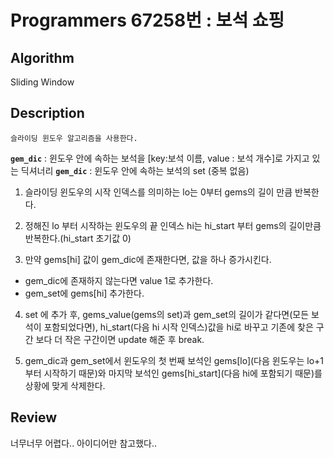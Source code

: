 # Programmers 67258번 : 보석 쇼핑

## Algorithm

Sliding Window

## Description
```
슬라이딩 윈도우 알고리즘을 사용한다.
```
**`gem_dic`** : 윈도우 안에 속하는 보석을 [key:보석 이름, value : 보석 개수]로 가지고 있는 딕셔너리
**`gem_dic`** : 윈도우 안에 속하는 보석의 set (중복 없음)
1. 슬라이딩 윈도우의 시작 인덱스를 의미하는 lo는 0부터 gems의 길이 만큼 반복한다.

2. 정해진 lo 부터 시작하는 윈도우의 끝 인덱스 hi는 hi_start 부터 gems의 길이만큼 반복한다.(hi_start 초기값 0)

3. 만약 gems[hi] 값이 gem_dic에 존재한다면, 값을 하나 증가시킨다.
+ gem_dic에 존재하지 않는다면 value 1로 추가한다.
+ gem_set에 gems[hi] 추가한다.

4. set 에 추가 후, gems_value(gems의 set)과 gem_set의 길이가 같다면(모든 보석이 포함되었다면), hi_start(다음 hi 시작 인덱스)값을 hi로 바꾸고 기존에 찾은 구간 보다 더 작은 구간이면 update 해준 후 break.

5. gem_dic과 gem_set에서 윈도우의 첫 번째 보석인 gems[lo](다음 윈도우는 lo+1 부터 시작하기 때문)와 마지막 보석인 gems[hi_start](다음 hi에 포함되기 때문)를 상황에 맞게 삭제한다.



## Review

너무너무 어렵다.. 아이디어만 참고했다.. 